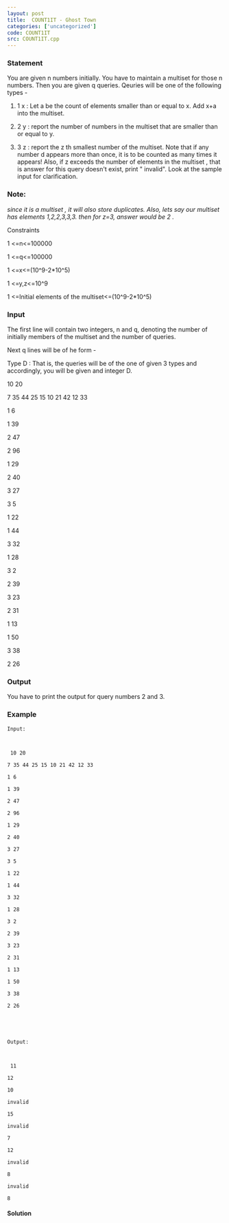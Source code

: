 ```yaml
---
layout: post
title:  COUNT1IT - Ghost Town
categories: ['uncategorized']
code: COUNT1IT
src: COUNT1IT.cpp
---
```


### **Statement**

You are given n numbers initially. You have to maintain a multiset for
those n numbers. Then you are given q queries. Qeuries will be one of
the following types -

1) 1 x : Let a be the count of elements smaller than or equal to
x. Add x+a into the multiset.

2) 2 y : report the number of numbers in the multiset that are smaller
than or equal to y.

3) 3 z : report the z th smallest number of the multiset. Note
that if any number d appears more than once, it is to be counted as many
times it appears! Also, if z exceeds the number of elements in the
multiset , that is answer for this query doesn't exist, print "
invalid". Look at the sample input for clarification.

### Note:

_since it is a multiset , it will also store duplicates. Also, lets say
our multiset has elements 1,2,2,3,3,3. then for z=3, answer would be 2 ._

Constraints

1 <=n<=100000

1 <=q<=100000

1 <=x<=(10^9-2*10^5)

1 <=y,z<=10^9

1 <=Initial elements of the multiset<=(10^9-2*10^5)

### Input

The first line will contain two integers, n and q, denoting the number of
initially members of the multiset and the number of queries.

Next q lines will be of he form -

Type D : That is, the queries will be of the one of given 3 types and
accordingly, you will be given and integer D.

10 20

7 35 44 25 15 10 21 42 12 33

1 6

1 39

2 47

2 96

1 29

2 40

3 27

3 5

1 22

1 44

3 32

1 28

3 2

2 39

3 23

2 31

1 13

1 50

3 38

2 26

### Output

You have to print the output for query numbers 2 and 3.

### Example

    
    
    Input:
    
    
     10 20
    
    7 35 44 25 15 10 21 42 12 33 
    
    1 6
    
    1 39
    
    2 47
    
    2 96
    
    1 29
    
    2 40
    
    3 27
    
    3 5
    
    1 22
    
    1 44
    
    3 32
    
    1 28
    
    3 2
    
    2 39
    
    3 23
    
    2 31
    
    1 13
    
    1 50
    
    3 38
    
    2 26
    
    
    
    Output:
    
    
     11
    
    12
    
    10
    
    invalid
    
    15
    
    invalid
    
    7
    
    12
    
    invalid
    
    8
    
    invalid
    
    8
    
    
    



#### **Solution**



